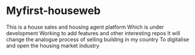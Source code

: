 # Myfirst-houseweb
This is a house sales and housing agent platform
Which is under development
Working to add features and other interesting repos
It will change the analogue process of selling building in my country
To digitalise and open the housing market industry
